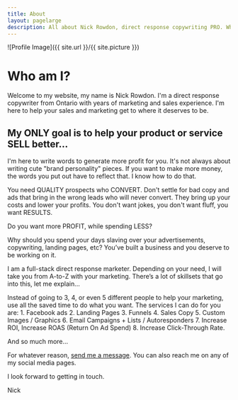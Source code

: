 ```yaml
---
title: About
layout: pagelarge
description: All about Nick Rowdon, direct response copywriting PRO. What he can do to make you RICH.
---
```

![Profile Image]({{ site.url }}/{{ site.picture }})

<h1>Who am I?</h1>

<p>Welcome to my website, my name is Nick Rowdon. I'm a direct response copywriter from Ontario with years of marketing and sales experience. I'm here to help your sales and marketing get to where it deserves to be.</p>

<h2><span class="evidence">My ONLY goal is to help your product or service SELL better...</span></h2>

<p>I'm here to write words to generate more profit for you. It's not always about writing cute "brand personality" pieces. If you want to make more money, the words you put out have to reflect that. I know how to do that.</p>

<p>You need QUALITY prospects who CONVERT. Don't settle for bad copy and ads that bring in the wrong leads who will never convert. They bring up your costs and lower your profits. You don't want jokes, you don't want fluff, you want RESULTS.</p>
<p>Do you want more PROFIT, while spending LESS?</p>
<p>Why should you spend your days slaving over your advertisements, copywriting, landing pages, etc? You’ve built a business and you deserve to be working on it.</p> 	

<p>I am a full-stack direct response marketer. Depending on your need, I will take you from A-to-Z with your marketing. There’s a lot of skillsets that go into this, let me explain…</p>
Instead of going to 3, 4, or even 5 different people to help your marketing, use all the saved time to do what you want. The services I can do for you are:
1.	Facebook ads
2.	Landing Pages
3.	Funnels
4.	Sales Copy
5.	Custom Images / Graphics
6.	Email Campaigns + Lists / Autoresponders
7.	Increase ROI, Increase ROAS (Return On Ad Spend)
8.	Increase Click-Through Rate.

<p>And so much more…</p>

<p>For whatever reason, <a href="{{ site.url }}/contact">send me a message</a>. You can also reach me on any of my social media pages.</p>

<p>I look forward to getting in touch.</p>

<p>Nick</p>
